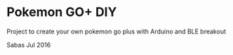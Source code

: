 # Pokemon GO+ DIY

Project to create your own pokemon go plus
with Arduino and BLE breakout

Sabas
Jul 2016
